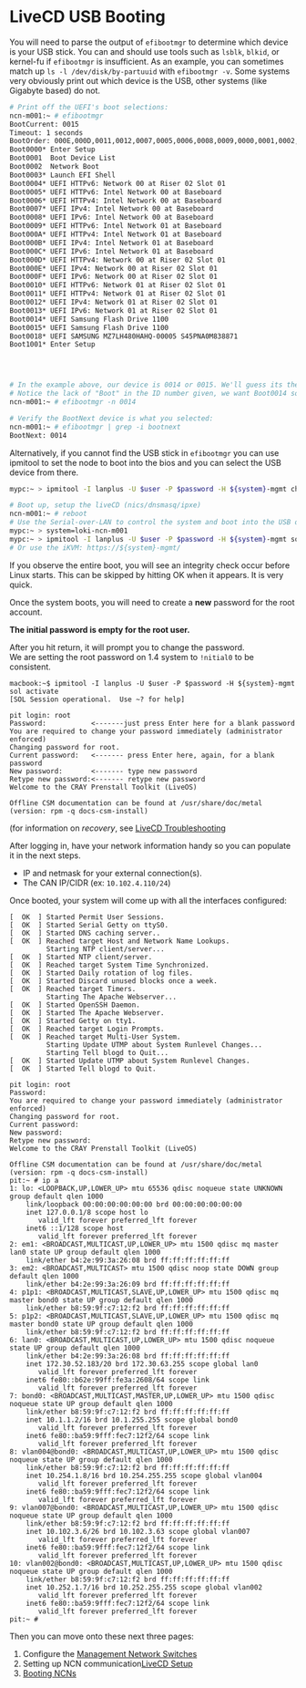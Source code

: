 # LiveCD USB Booting

You will need to parse the output of `efibootmgr` to determine which device is your USB stick. You can and should use tools such as `lsblk`, `blkid`, or kernel-fu if `efibootmgr` is insufficient. As an example, you can sometimes match up `ls -l /dev/disk/by-partuuid` with `efibootmgr -v`.  Some systems very obviously print out which device is the USB, other systems (like Gigabyte based) do not.

```bash
# Print off the UEFI's boot selections:
ncn-m001:~ # efibootmgr
BootCurrent: 0015
Timeout: 1 seconds
BootOrder: 000E,000D,0011,0012,0007,0005,0006,0008,0009,0000,0001,0002,000A,000B,000C,0003,0004,000F,0010,0013,0014
Boot0000* Enter Setup
Boot0001  Boot Device List
Boot0002  Network Boot
Boot0003* Launch EFI Shell
Boot0004* UEFI HTTPv6: Network 00 at Riser 02 Slot 01
Boot0005* UEFI HTTPv6: Intel Network 00 at Baseboard
Boot0006* UEFI HTTPv4: Intel Network 00 at Baseboard
Boot0007* UEFI IPv4: Intel Network 00 at Baseboard
Boot0008* UEFI IPv6: Intel Network 00 at Baseboard
Boot0009* UEFI HTTPv6: Intel Network 01 at Baseboard
Boot000A* UEFI HTTPv4: Intel Network 01 at Baseboard
Boot000B* UEFI IPv4: Intel Network 01 at Baseboard
Boot000C* UEFI IPv6: Intel Network 01 at Baseboard
Boot000D* UEFI HTTPv4: Network 00 at Riser 02 Slot 01
Boot000E* UEFI IPv4: Network 00 at Riser 02 Slot 01
Boot000F* UEFI IPv6: Network 00 at Riser 02 Slot 01
Boot0010* UEFI HTTPv6: Network 01 at Riser 02 Slot 01
Boot0011* UEFI HTTPv4: Network 01 at Riser 02 Slot 01
Boot0012* UEFI IPv4: Network 01 at Riser 02 Slot 01
Boot0013* UEFI IPv6: Network 01 at Riser 02 Slot 01
Boot0014* UEFI Samsung Flash Drive 1100
Boot0015* UEFI Samsung Flash Drive 1100
Boot0018* UEFI SAMSUNG MZ7LH480HAHQ-00005 S45PNA0M838871
Boot1001* Enter Setup




# In the example above, our device is 0014 or 0015. We'll guess its the first one, and can correct this on-the-fly in POST
# Notice the lack of "Boot" in the ID number given, we want Boot0014 so we pass '0014' to efibootmgr:
ncn-m001:~ # efibootmgr -n 0014

# Verify the BootNext device is what you selected:
ncn-m001:~ # efibootmgr | grep -i bootnext
BootNext: 0014
```

Alternatively, if you cannot find the USB stick in `efibootmgr` you can use ipmitool to set the node to boot into the bios and you can select the USB device from there.

```bash
mypc:~ > ipmitool -I lanplus -U $user -P $password -H ${system}-mgmt chassis bootdev bios
```

```bash
# Boot up, setup the liveCD (nics/dnsmasq/ipxe)
ncn-m001:~ # reboot                                                       
# Use the Serial-over-LAN to control the system and boot into the USB drive                 
mypc:~ > system=loki-ncn-m001
mypc:~ > ipmitool -I lanplus -U $user -P $password -H ${system}-mgmt sol activate
# Or use the iKVM: https://${system}-mgmt/
```


If you observe the entire boot, you will see an integrity check occur before Linux starts. This can be skipped by hitting OK when it appears. It is very quick.

Once the system boots, you will need to create a **new** password for the root account.  

**The initial password is empty for the root user.**

After you hit return, it will prompt you to change the password.  
We are setting the root password on 1.4 system to `!nitial0` to be consistent.

```
macbook:~$ ipmitool -I lanplus -U $user -P $password -H ${system}-mgmt sol activate
[SOL Session operational.  Use ~? for help]

pit login: root
Password:           <-------just press Enter here for a blank password
You are required to change your password immediately (administrator enforced)
Changing password for root.
Current password:   <------- press Enter here, again, for a blank password
New password:       <------- type new password
Retype new password:<------- retype new password
Welcome to the CRAY Prenstall Toolkit (LiveOS)

Offline CSM documentation can be found at /usr/share/doc/metal (version: rpm -q docs-csm-install)
```

(for information on _recovery_, see [LiveCD Troubleshooting](020-LIVECD-TROUBLESHOOTING.md)

After logging in, have your network information handy so you can populate it in the next steps.
- IP and netmask for your external connection(s).
- The CAN IP/CIDR (ex: `10.102.4.110/24`)


Once booted, your system will come up with all the interfaces configured:

```
[  OK  ] Started Permit User Sessions.
[  OK  ] Started Serial Getty on ttyS0.
[  OK  ] Started DNS caching server..
[  OK  ] Reached target Host and Network Name Lookups.
         Starting NTP client/server...
[  OK  ] Started NTP client/server.
[  OK  ] Reached target System Time Synchronized.
[  OK  ] Started Daily rotation of log files.
[  OK  ] Started Discard unused blocks once a week.
[  OK  ] Reached target Timers.
         Starting The Apache Webserver...
[  OK  ] Started OpenSSH Daemon.
[  OK  ] Started The Apache Webserver.
[  OK  ] Started Getty on tty1.
[  OK  ] Reached target Login Prompts.
[  OK  ] Reached target Multi-User System.
         Starting Update UTMP about System Runlevel Changes...
         Starting Tell blogd to Quit...
[  OK  ] Started Update UTMP about System Runlevel Changes.
[  OK  ] Started Tell blogd to Quit.

pit login: root
Password:
You are required to change your password immediately (administrator enforced)
Changing password for root.
Current password:
New password:
Retype new password:
Welcome to the CRAY Prenstall Toolkit (LiveOS)

Offline CSM documentation can be found at /usr/share/doc/metal (version: rpm -q docs-csm-install)
pit:~ # ip a
1: lo: <LOOPBACK,UP,LOWER_UP> mtu 65536 qdisc noqueue state UNKNOWN group default qlen 1000
    link/loopback 00:00:00:00:00:00 brd 00:00:00:00:00:00
    inet 127.0.0.1/8 scope host lo
       valid_lft forever preferred_lft forever
    inet6 ::1/128 scope host
       valid_lft forever preferred_lft forever
2: em1: <BROADCAST,MULTICAST,UP,LOWER_UP> mtu 1500 qdisc mq master lan0 state UP group default qlen 1000
    link/ether b4:2e:99:3a:26:08 brd ff:ff:ff:ff:ff:ff
3: em2: <BROADCAST,MULTICAST> mtu 1500 qdisc noop state DOWN group default qlen 1000
    link/ether b4:2e:99:3a:26:09 brd ff:ff:ff:ff:ff:ff
4: p1p1: <BROADCAST,MULTICAST,SLAVE,UP,LOWER_UP> mtu 1500 qdisc mq master bond0 state UP group default qlen 1000
    link/ether b8:59:9f:c7:12:f2 brd ff:ff:ff:ff:ff:ff
5: p1p2: <BROADCAST,MULTICAST,SLAVE,UP,LOWER_UP> mtu 1500 qdisc mq master bond0 state UP group default qlen 1000
    link/ether b8:59:9f:c7:12:f2 brd ff:ff:ff:ff:ff:ff
6: lan0: <BROADCAST,MULTICAST,UP,LOWER_UP> mtu 1500 qdisc noqueue state UP group default qlen 1000
    link/ether b4:2e:99:3a:26:08 brd ff:ff:ff:ff:ff:ff
    inet 172.30.52.183/20 brd 172.30.63.255 scope global lan0
       valid_lft forever preferred_lft forever
    inet6 fe80::b62e:99ff:fe3a:2608/64 scope link
       valid_lft forever preferred_lft forever
7: bond0: <BROADCAST,MULTICAST,MASTER,UP,LOWER_UP> mtu 1500 qdisc noqueue state UP group default qlen 1000
    link/ether b8:59:9f:c7:12:f2 brd ff:ff:ff:ff:ff:ff
    inet 10.1.1.2/16 brd 10.1.255.255 scope global bond0
       valid_lft forever preferred_lft forever
    inet6 fe80::ba59:9fff:fec7:12f2/64 scope link
       valid_lft forever preferred_lft forever
8: vlan004@bond0: <BROADCAST,MULTICAST,UP,LOWER_UP> mtu 1500 qdisc noqueue state UP group default qlen 1000
    link/ether b8:59:9f:c7:12:f2 brd ff:ff:ff:ff:ff:ff
    inet 10.254.1.8/16 brd 10.254.255.255 scope global vlan004
       valid_lft forever preferred_lft forever
    inet6 fe80::ba59:9fff:fec7:12f2/64 scope link
       valid_lft forever preferred_lft forever
9: vlan007@bond0: <BROADCAST,MULTICAST,UP,LOWER_UP> mtu 1500 qdisc noqueue state UP group default qlen 1000
    link/ether b8:59:9f:c7:12:f2 brd ff:ff:ff:ff:ff:ff
    inet 10.102.3.6/26 brd 10.102.3.63 scope global vlan007
       valid_lft forever preferred_lft forever
    inet6 fe80::ba59:9fff:fec7:12f2/64 scope link
       valid_lft forever preferred_lft forever
10: vlan002@bond0: <BROADCAST,MULTICAST,UP,LOWER_UP> mtu 1500 qdisc noqueue state UP group default qlen 1000
    link/ether b8:59:9f:c7:12:f2 brd ff:ff:ff:ff:ff:ff
    inet 10.252.1.7/16 brd 10.252.255.255 scope global vlan002
       valid_lft forever preferred_lft forever
    inet6 fe80::ba59:9fff:fec7:12f2/64 scope link
       valid_lft forever preferred_lft forever
pit:~ #
```

Then you can move onto these next three pages:
1. Configure the [Management Network Switches](401-MANAGEMENT-NETWORK-INSTALL.md)
1. Setting up NCN communication[LiveCD Setup](004-LIVECD-SETUP.md)
1. [Booting NCNs](005-NCN-BOOTS.md)
